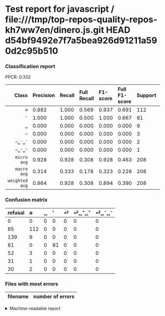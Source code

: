 # Test report for javascript / file:///tmp/top-repos-quality-repos-kh7ww7en/dinero.js.git HEAD d54bf9492e7f7a5bea926d91211a590d2c95b510

### Classification report

PPCR: 0.332

| Class | Precision | Recall | Full Recall | F1-score | Full F1-score | Support | Full Support | PPCR |
|------:|:----------|:-------|:------------|:---------|:---------|:--------|:-------------|:-----|
| `∅` | 0.882| 1.000| 0.569| 0.937| 0.691| 112| 197| 0.569 |
| `'` | 1.000| 1.000| 0.500| 1.000| 0.667| 81| 162| 0.500 |
| `␣` | 0.000| 0.000| 0.000| 0.000| 0.000| 9| 148| 0.061 |
| `⏎` | 0.000| 0.000| 0.000| 0.000| 0.000| 3| 55| 0.055 |
| `⏎␣⁻␣⁻` | 0.000| 0.000| 0.000| 0.000| 0.000| 2| 32| 0.062 |
| `⏎␣⁺␣⁺` | 0.000| 0.000| 0.000| 0.000| 0.000| 1| 32| 0.031 |
| `micro avg` | 0.928| 0.928| 0.308| 0.928| 0.463| 208| 626| 0.332 |
| `macro avg` | 0.314| 0.333| 0.178| 0.323| 0.226| 208| 626| 0.332 |
| `weighted avg` | 0.864| 0.928| 0.308| 0.894| 0.390| 208| 626| 0.332 |

### Confusion matrix

|refusal|  ∅| ␣| '| ⏎| ⏎␣⁺␣⁺| ⏎␣⁻␣⁻| 
|:---|:---|:---|:---|:---|:---|:---|
|0 |0 |0 |0 |0 |0 |0 |
|85 |112 |0 |0 |0 |0 |0 |
|139 |9 |0 |0 |0 |0 |0 |
|81 |0 |0 |81 |0 |0 |0 |
|52 |3 |0 |0 |0 |0 |0 |
|31 |1 |0 |0 |0 |0 |0 |
|30 |2 |0 |0 |0 |0 |0 |

### Files with most errors

| filename | number of errors|
|:----:|:-----|

<details>
    <summary>Machine-readable report</summary>
```json
{
  "cl_report": {"\u0027": {"f1-score": 1.0, "precision": 1.0, "recall": 1.0, "support": 81}, "macro avg": {"f1-score": 0.3228730822873082, "precision": 0.3136482939632546, "recall": 0.3333333333333333, "support": 208}, "micro avg": {"f1-score": 0.9278846153846154, "precision": 0.9278846153846154, "recall": 0.9278846153846154, "support": 208}, "weighted avg": {"f1-score": 0.894089958158996, "precision": 0.8642867958812841, "recall": 0.9278846153846154, "support": 208}, "\u2205": {"f1-score": 0.9372384937238494, "precision": 0.8818897637795275, "recall": 1.0, "support": 112}, "\u23ce": {"f1-score": 0.0, "precision": 0.0, "recall": 0.0, "support": 3}, "\u23ce\u2423\u207a\u2423\u207a": {"f1-score": 0.0, "precision": 0.0, "recall": 0.0, "support": 1}, "\u23ce\u2423\u207b\u2423\u207b": {"f1-score": 0.0, "precision": 0.0, "recall": 0.0, "support": 2}, "\u2423": {"f1-score": 0.0, "precision": 0.0, "recall": 0.0, "support": 9}},
  "cl_report_full": {"\u0027": {"f1-score": 0.6666666666666666, "precision": 1.0, "recall": 0.5, "support": 162}, "macro avg": {"f1-score": 0.22633744855967078, "precision": 0.3136482939632546, "recall": 0.17808798646362098, "support": 626}, "micro avg": {"f1-score": 0.4628297362110312, "precision": 0.9278846153846154, "recall": 0.3083067092651757, "support": 626}, "weighted avg": {"f1-score": 0.39009190233897373, "precision": 0.5363135518603306, "recall": 0.3083067092651757, "support": 626}, "\u2205": {"f1-score": 0.6913580246913581, "precision": 0.8818897637795275, "recall": 0.5685279187817259, "support": 197}, "\u23ce": {"f1-score": 0.0, "precision": 0.0, "recall": 0.0, "support": 55}, "\u23ce\u2423\u207a\u2423\u207a": {"f1-score": 0.0, "precision": 0.0, "recall": 0.0, "support": 32}, "\u23ce\u2423\u207b\u2423\u207b": {"f1-score": 0.0, "precision": 0.0, "recall": 0.0, "support": 32}, "\u2423": {"f1-score": 0.0, "precision": 0.0, "recall": 0.0, "support": 148}},
  "ppcr": 0.33226837060702874
}
```
</details>
